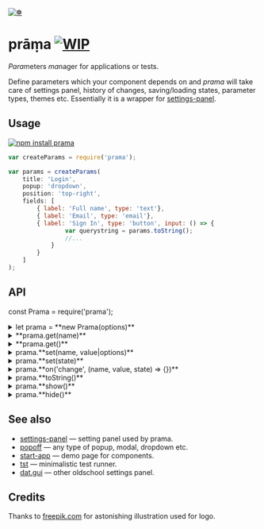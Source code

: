 [![❁](https://dfcreative.github.io/prama/logo.png "❁")](https://dfcreative.github.io/prama)

# prāṃa [![WIP](https://img.shields.io/badge/Work%20in%20progress--green.svg)](http://github.com/badges/stability-badges)

<em>Para</em>meters <em>ma</em>nager for applications or tests.

Define parameters which your component depends on and _prama_ will take care of settings panel, history of changes, saving/loading states, parameter types, themes etc. Essentially it is a wrapper for [settings-panel](https://github.com/dfcreative/settings-panel).

## Usage

[![npm install prama](https://nodei.co/npm/prama.png?mini=true)](https://npmjs.org/package/prama/)

```js
var createParams = require('prama');

var params = createParams(
	title: 'Login',
	popup: 'dropdown',
	position: 'top-right',
	fields: [
		{ label: 'Full name', type: 'text'},
		{ label: 'Email', type: 'email'},
		{ label: 'Sign In', type: 'button', input: () => {
				var querystring = params.toString();
				//...
			}
		}
	]
);
```

## API

const Prama = require('prama');
<details><summary>let prama = **new Prama(options)**</summary>

Create settings manager instance based off `options`:

<dl>
<dt>title
<dd>Display menu title at the top of panel. Can be omitted.

<dt>fields
<dd>List or object of fields, see <a href="https://github.com/dfcreative/settings-panel">settings-panel</a> for fields specification.</dd>

Prama adds `save` and `order` additional field properties. Example:
```js
		{type: 'range', label: 'my range', min: 0, max: 100, value: 20},
		{type: 'range', label: 'log range', min: 0.1, max: 100, value: 20, scale: 'log'},
		{type: 'text', label: 'my text', value: 'my cool setting', help: 'why this is cool'},
		{type: 'checkbox', label: 'my checkbox', value: true},
		{type: 'color', label: 'my color', format: 'rgb', value: 'rgb(10,200,0)', change: value => console.log(value)},
		{type: 'button', label: 'gimme an alert', change: () => alert('hello!')},
		{type: 'select', label: 'select one', options: ['option 1', 'option 2'], value: 'option 1'}
		...
```

<dt>theme: require('prama/theme/control'),
<dd>Theme, see theme folder

<dt>container: document.body,
<dd>Container element to place panel and button

<dt>popup: 'dropdown',
<dd>Popup - type string, options or true/false

<dt>draggable: true,
<dd>Make panel draggable - true, false or handle selector

<dt>button: true,
<dd>Create settings menu button

<dt>position: 'top-right',
<dd>Position of a button

<dt>icon: ./gears.svg,
<dd>Svg to use for a menu icon

<dt>history: false,
<dd>Reflect state in url

<dt>session: true,
<dd>Save/load state between sessions, on load is overridden by history

<dt>storage: window.sessionStorage
<dd>Default storage
</dl>
</details>
<details><summary>**prama.get(name)**</summary>

Get single field value by `name`. If name is omitted - the full state will be returned.

</details>
<details><summary>**prama.get()**</summary>

Return state - an object with values of all fields.

</details>
<details><summary>prama.**set(name, value|options)**</summary>

Set field value or update field options.

</details>
<details><summary>prama.**set(state)**</summary>

Update multiple field values or options. State can be an object or a list.

</details>
<details><summary>prama.**on('change', (name, value, state) => {})**</summary>

Hook up a callback for any field change. Callback recieves field `name`, new `value` and full `state` arguments.

</details>
<details><summary>prama.**toString()**</summary>

Get string representation of state. Basically, a querystring.

</details>
<details><summary>prama.**show()**</summary>

Show panel.

</details>
<details><summary>prama.**hide()**</summary>

Hide panel.

</details>

## See also

* [settings-panel](https://github.com/freeman-lab/settings-panel) — setting panel used by prama.
* [popoff](https://github.com/dfcreative/popoff) — any type of popup, modal, dropdown etc.
* [start-app](https://github.com/dfcreative/start-app) — demo page for components.
* [tst](https://github.com/dfcreative/tst) — minimalistic test runner.
* [dat.gui](https://github.com/dataarts/dat.gui) — other oldschool settings panel.

## Credits

Thanks to [freepik.com](http://www.freepik.com/free-vector/flower-mandala-ornaments_714316.htm#term=mandala&page=1&position=12) for astonishing illustration used for logo.